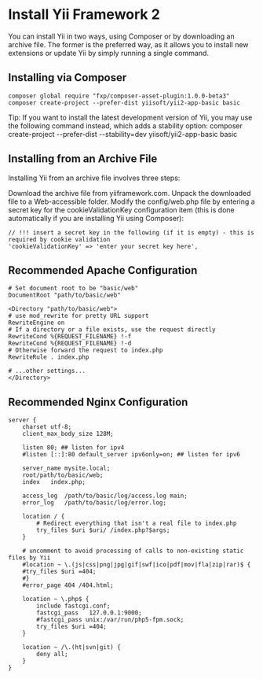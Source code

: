 # Install Yii Framework 2 #
You can install Yii in two ways, using Composer or by downloading an archive file. The former is the preferred way, as it allows you to install new extensions or update Yii by simply running a single command.
## Installing via Composer ##
    composer global require "fxp/composer-asset-plugin:1.0.0-beta3"
    composer create-project --prefer-dist yiisoft/yii2-app-basic basic
Tip: If you want to install the latest development version of Yii, you may use the following command instead, which adds a stability option:
    composer create-project --prefer-dist --stability=dev yiisoft/yii2-app-basic basic
## Installing from an Archive File ##
Installing Yii from an archive file involves three steps:

Download the archive file from yiiframework.com.
Unpack the downloaded file to a Web-accessible folder.
Modify the config/web.php file by entering a secret key for the cookieValidationKey configuration item (this is done automatically if you are installing Yii using Composer):

    // !!! insert a secret key in the following (if it is empty) - this is required by cookie validation
    'cookieValidationKey' => 'enter your secret key here',
## Recommended Apache Configuration ##
    # Set document root to be "basic/web"
    DocumentRoot "path/to/basic/web"
    
    <Directory "path/to/basic/web">
    # use mod_rewrite for pretty URL support
    RewriteEngine on
    # If a directory or a file exists, use the request directly
    RewriteCond %{REQUEST_FILENAME} !-f
    RewriteCond %{REQUEST_FILENAME} !-d
    # Otherwise forward the request to index.php
    RewriteRule . index.php
    
    # ...other settings...
    </Directory>
## Recommended Nginx Configuration ##
    server {
	    charset utf-8;
	    client_max_body_size 128M;
	    
	    listen 80; ## listen for ipv4
	    #listen [::]:80 default_server ipv6only=on; ## listen for ipv6
	    
	    server_name mysite.local;
	    root/path/to/basic/web;
	    index   index.php;
	    
	    access_log  /path/to/basic/log/access.log main;
	    error_log   /path/to/basic/log/error.log;
	    
	    location / {
		    # Redirect everything that isn't a real file to index.php
		    try_files $uri $uri/ /index.php?$args;
	    }
	    
	    # uncomment to avoid processing of calls to non-existing static files by Yii
	    #location ~ \.(js|css|png|jpg|gif|swf|ico|pdf|mov|fla|zip|rar)$ {
	    #try_files $uri =404;
	    #}
	    #error_page 404 /404.html;
	    
	    location ~ \.php$ {
		    include fastcgi.conf;
		    fastcgi_pass   127.0.0.1:9000;
		    #fastcgi_pass unix:/var/run/php5-fpm.sock;
		    try_files $uri =404;
	    }
	    
	    location ~ /\.(ht|svn|git) {
	    	deny all;
	    }
    }